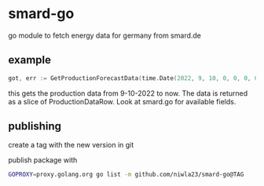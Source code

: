 # smard-go
go module to fetch energy data for germany from smard.de

## example

```go
got, err := GetProductionForecastData(time.Date(2022, 9, 10, 0, 0, 0, 0, time.Local), time.Now())
```
this gets the production data from 9-10-2022 to now. The data is returned as a slice of ProductionDataRow. Look at smard.go for available fields.

## publishing
create a tag with the new version in git

publish package with
```sh
GOPROXY=proxy.golang.org go list -m github.com/niwla23/smard-go@TAG
```